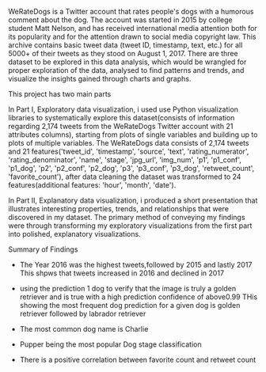 WeRateDogs is a Twitter account that rates people's dogs with a humorous comment about the dog. The account was started in 2015 by college student Matt Nelson, and has received international media attention both for its popularity and for the attention drawn to social media copyright law. This archive contains basic tweet data (tweet ID, timestamp, text, etc.) for all 5000+ of their tweets as they stood on August 1, 2017. There are three dataset to be explored in this data analysis, which would be wrangled for proper exploration of the data, analysed to find patterns and trends, and visualize the insights gained through charts and graphs.

This project has two main parts

In Part I, Exploratory data visualization, i used use Python visualization libraries to systematically explore this dataset(consists of information regarding 2,174 tweets from the WeRateDogs Twitter account with 21 attributes columns), starting from plots of single variables and building up to plots of multiple variables.
The WeRateDogs data consists of 2,174 tweets and 21 features('tweet_id', 'timestamp', 'source', 'text', 'rating_numerator', 'rating_denominator', 'name', 'stage', 'jpg_url', 'img_num', 'p1', 'p1_conf', 'p1_dog', 'p2', 'p2_conf', 'p2_dog', 'p3', 'p3_conf', 'p3_dog', 'retweet_count', 'favorite_count'), after data cleaning the dataset was transformed to 24 features(additional features: 'hour', 'month', 'date').

In Part II, Explanatory data visualization, i produced a short presentation that illustrates interesting properties, trends, and relationships that were discovered in my dataset. The primary method of conveying my findings were through transforming my exploratory visualizations from the first part into polished, explanatory visualizations.

Summary of Findings
* The Year 2016 was the highest tweets,followed by 2015 and lastly 2017
This shpws that tweets increased in 2016 and declined in 2017

* using the prediction 1 dog to verify that the image is truly a golden retriever and is true with a high prediction confidence of above0.99
THis showing the most frequent dog prediction for a given dog is golden retriever followed by labrador retriever 

* The most common dog name is Charlie

* Pupper being the most popular Dog stage classification

* There is a positive correlation between favorite count and retweet count
